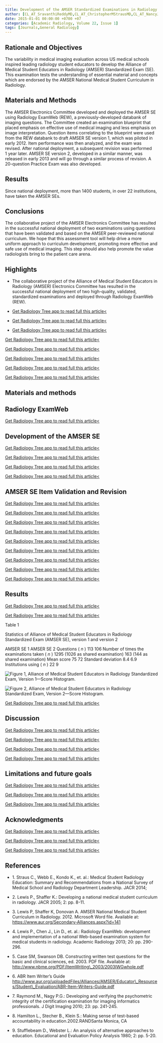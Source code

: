 ```yaml
---
title: Development of the AMSER Standardized Examinations in Radiology for Medical Students
author: [CL_AT_SravanthiReddyMD,CL_AT_ChristopherMStrausMD,CL_AT_NancyJMcNultyMD,CL_AT_StefanTiggesMD,CL_AT_AndresAyoobMD,CL_AT_WilliamRazzoMD,CL_AT_JanetNeutzeMD,CL_AT_PetraLewisMD]
date: 2015-01-01 00:00:00 +0700 +07
categories: [Academic Radiology, Volume 22, Issue 1]
tags: [Journals,General Radiology]
---
```

## Rationale and Objectives

The variability in medical imaging evaluation across US medical schools inspired leading radiology student educators to develop the Alliance of Medical Student Educators in Radiology (AMSER) Standardized Exam (SE). This examination tests the understanding of essential material and concepts which are endorsed by the AMSER National Medical Student Curriculum in Radiology.

## Materials and Methods

The AMSER Electronics Committee developed and deployed the AMSER SE using Radiology ExamWeb (REW), a previously-developed databank of imaging questions. The Committee created an examination blueprint that placed emphasis on effective use of medical imaging and less emphasis on image interpretation. Question items correlating to the blueprint were used from the REW databank to draft AMSER SE version 1, which was piloted in early 2012. Item performance was then analyzed, and the exam was revised. After national deployment, a subsequent revision was performed 1 year later. AMSER SE version 2, developed in a similar manner, was released in early 2013 and will go through a similar process of revision. A 20-question Practice Exam was also developed.

## Results

Since national deployment, more than 1400 students, in over 22 institutions, have taken the AMSER SEs.

## Conclusions

The collaborative project of the AMSER Electronics Committee has resulted in the successful national deployment of two examinations using questions that have been validated and based on the AMSER peer-reviewed national curriculum. We hope that this assessment tool will help drive a more uniform approach to curriculum development, promoting more effective and safe use of medical imaging. This step should also help promote the value radiologists bring to the patient care arena.

## Highlights

- The collaborative project of the Alliance of Medical Student Educators in Radiology (AMSER) Electronics Committee has resulted in the successful national deployment of two high-quality, validated, standardized examinations and deployed through Radiology ExamWeb (REW).

- [Get Radiology Tree app to read full this article<](https://clinicalpub.com/app)

- [Get Radiology Tree app to read full this article<](https://clinicalpub.com/app)

- [Get Radiology Tree app to read full this article<](https://clinicalpub.com/app)


[Get Radiology Tree app to read full this article<](https://clinicalpub.com/app)

[Get Radiology Tree app to read full this article<](https://clinicalpub.com/app)

[Get Radiology Tree app to read full this article<](https://clinicalpub.com/app)

[Get Radiology Tree app to read full this article<](https://clinicalpub.com/app)

[Get Radiology Tree app to read full this article<](https://clinicalpub.com/app)

## Materials and methods

## Radiology ExamWeb

[Get Radiology Tree app to read full this article<](https://clinicalpub.com/app)

## Development of the AMSER SE

[Get Radiology Tree app to read full this article<](https://clinicalpub.com/app)

[Get Radiology Tree app to read full this article<](https://clinicalpub.com/app)

[Get Radiology Tree app to read full this article<](https://clinicalpub.com/app)

[Get Radiology Tree app to read full this article<](https://clinicalpub.com/app)

## AMSER SE Item Validation and Revision

[Get Radiology Tree app to read full this article<](https://clinicalpub.com/app)

[Get Radiology Tree app to read full this article<](https://clinicalpub.com/app)

[Get Radiology Tree app to read full this article<](https://clinicalpub.com/app)

[Get Radiology Tree app to read full this article<](https://clinicalpub.com/app)

[Get Radiology Tree app to read full this article<](https://clinicalpub.com/app)

[Get Radiology Tree app to read full this article<](https://clinicalpub.com/app)

[Get Radiology Tree app to read full this article<](https://clinicalpub.com/app)

[Get Radiology Tree app to read full this article<](https://clinicalpub.com/app)

[Get Radiology Tree app to read full this article<](https://clinicalpub.com/app)

## Results

[Get Radiology Tree app to read full this article<](https://clinicalpub.com/app)

[Get Radiology Tree app to read full this article<](https://clinicalpub.com/app)

Table 1


Statistics of Alliance of Medical Student Educators in Radiology Standardized Exam (AMSER SE), version 1 and version 2


AMSER SE 1 AMSER SE 2 Questions ( _n_ ) 113 106 Number of times the examinations taken ( _n_ ) 1295 (1026 as shared examination) 163 (144 as shared examination) Mean score 75 72 Standard deviation 8.4 6.9 Institutions using ( _n_ ) 22 9

![Figure 1, Alliance of Medical Student Educators in Radiology Standardized Exam, Version 1—Score Histogram.](https://storage.googleapis.com/dl.dentistrykey.com/clinical/DevelopmentoftheAMSERStandardizedExaminationsinRadiologyforMedicalStudents/0_1s20S107663321400302X.jpg)

![Figure 2, Alliance of Medical Student Educators in Radiology Standardized Exam, Version 2—Score Histogram.](https://storage.googleapis.com/dl.dentistrykey.com/clinical/DevelopmentoftheAMSERStandardizedExaminationsinRadiologyforMedicalStudents/1_1s20S107663321400302X.jpg)

[Get Radiology Tree app to read full this article<](https://clinicalpub.com/app)

## Discussion

[Get Radiology Tree app to read full this article<](https://clinicalpub.com/app)

[Get Radiology Tree app to read full this article<](https://clinicalpub.com/app)

[Get Radiology Tree app to read full this article<](https://clinicalpub.com/app)

[Get Radiology Tree app to read full this article<](https://clinicalpub.com/app)

## Limitations and future goals

[Get Radiology Tree app to read full this article<](https://clinicalpub.com/app)

[Get Radiology Tree app to read full this article<](https://clinicalpub.com/app)

[Get Radiology Tree app to read full this article<](https://clinicalpub.com/app)

## Acknowledgments

[Get Radiology Tree app to read full this article<](https://clinicalpub.com/app)

[Get Radiology Tree app to read full this article<](https://clinicalpub.com/app)

[Get Radiology Tree app to read full this article<](https://clinicalpub.com/app)

## References

- 1\. Straus C., Webb E., Kondo K., et. al.: Medical Student Radiology Education: Summary and Recommendations from a National Survey of Medical School and Radiology Department Leadership. JACR 2014;


- 2\. Lewis P., Shaffer K.: Developing a national medical student curriculum in radiology. JACR 2005; 2: pp. 8-11.


- 3\.  Lewis P, Shaffer K, Donovan A. AMSER National Medical Student Curriculum in Radiology. 2012. Microsoft Word file. Available at:  https://www.aur.org/Secondary-Alliances.aspx?id=141

- 4\. Lewis P., Chen J., Lin D., et. al.: Radiology ExamWeb: development and implementation of a national Web-based examination system for medical students in radiology. Academic Radiology 2013; 20: pp. 290-296.


- 5\.  Case SM, Swanson DB. Constructing written test questions for the basic and clinical sciences, ed. 2003. PDF file. Available at:  http://www.nbme.org/PDF/ItemWriting\_2003/2003IWGwhole.pdf

- 6\.  ABR Item Writer’s Guide  http://www.aur.org/uploadedFiles/Alliances/AMSER/Educator\_Resources/Student\_Evaluation/ABR-Item-Writers-Guide.pdf

- 7\. Raymond M., Nagy P.G.: Developing and verifying the psychometric integrity of the certification examination for imaging informatics professionals. J Digit Imaging 2010; 23: pp. 241-245.


- 8\. Hamilton L., Stecher B., Klein S.: Making sense of test-based accountability in education.2002.RANDSanta Monica, CA


- 9\. Stufflebeam D., Webster L.: An analysis of alternative approaches to education. Educational and Evaluation Policy Analysis 1980; 2: pp. 5-20.